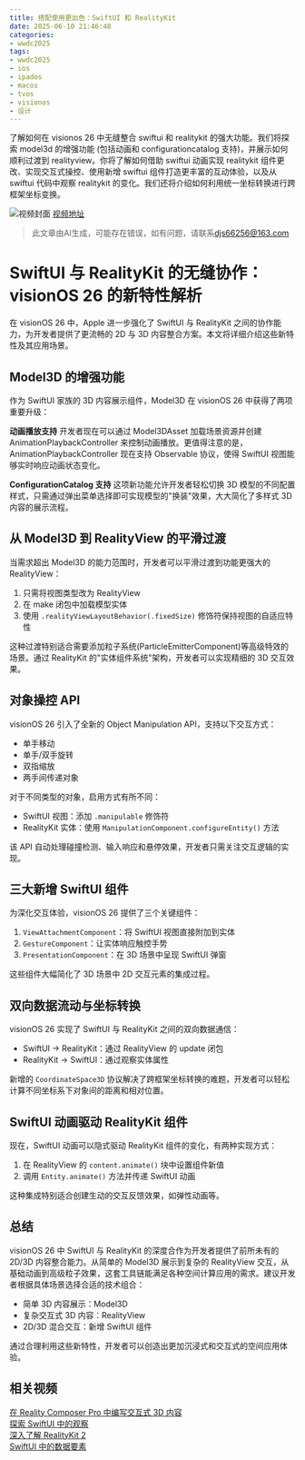 ```yaml
---
title: 搭配使用更出色：SwiftUI 和 RealityKit
date: 2025-06-10 21:46:48
categories:
- wwdc2025
tags:
- wwdc2025
- ios
- ipados
- macos
- tvos
- visionos
- 设计
---
```

了解如何在 visionos 26 中无缝整合 swiftui 和 realitykit 的强大功能。我们将探索 model3d 的增强功能 (包括动画和 configurationcatalog 支持)，并展示如何顺利过渡到 realityview。你将了解如何借助 swiftui 动画实现 realitykit 组件更改、实现交互式操控、使用新增 swiftui 组件打造更丰富的互动体验，以及从 swiftui 代码中观察 realitykit 的变化。我们还将介绍如何利用统一坐标转换进行跨框架坐标变换。
<!--more-->

![视频封面](https://devimages-cdn.apple.com/wwdc-services/images/3055294D-836B-4513-B7B0-0BC5666246B0/9990/9990_wide_250x141_2x.jpg)
[视频地址](https://developer.apple.com/cn/videos/play/wwdc2025/274/)
> 此文章由AI生成，可能存在错误，如有问题，请联系[djs66256@163.com](djs66256@163.com)

# SwiftUI 与 RealityKit 的无缝协作：visionOS 26 的新特性解析

在 visionOS 26 中，Apple 进一步强化了 SwiftUI 与 RealityKit 之间的协作能力，为开发者提供了更流畅的 2D 与 3D 内容整合方案。本文将详细介绍这些新特性及其应用场景。

## Model3D 的增强功能

作为 SwiftUI 家族的 3D 内容展示组件，Model3D 在 visionOS 26 中获得了两项重要升级：

**动画播放支持**
开发者现在可以通过 Model3DAsset 加载场景资源并创建 AnimationPlaybackController 来控制动画播放。更值得注意的是，AnimationPlaybackController 现在支持 Observable 协议，使得 SwiftUI 视图能够实时响应动画状态变化。

**ConfigurationCatalog 支持**
这项新功能允许开发者轻松切换 3D 模型的不同配置样式，只需通过弹出菜单选择即可实现模型的"换装"效果，大大简化了多样式 3D 内容的展示流程。

## 从 Model3D 到 RealityView 的平滑过渡

当需求超出 Model3D 的能力范围时，开发者可以平滑过渡到功能更强大的 RealityView：

1. 只需将视图类型改为 RealityView
2. 在 make 闭包中加载模型实体
3. 使用 `.realityViewLayoutBehavior(.fixedSize)` 修饰符保持视图的自适应特性

这种过渡特别适合需要添加粒子系统(ParticleEmitterComponent)等高级特效的场景。通过 RealityKit 的"实体组件系统"架构，开发者可以实现精细的 3D 交互效果。

## 对象操控 API

visionOS 26 引入了全新的 Object Manipulation API，支持以下交互方式：

- 单手移动
- 单手/双手旋转
- 双指缩放
- 两手间传递对象

对于不同类型的对象，启用方式有所不同：
- SwiftUI 视图：添加 `.manipulable` 修饰符
- RealityKit 实体：使用 `ManipulationComponent.configureEntity()` 方法

该 API 自动处理碰撞检测、输入响应和悬停效果，开发者只需关注交互逻辑的实现。

## 三大新增 SwiftUI 组件

为深化交互体验，visionOS 26 提供了三个关键组件：

1. `ViewAttachmentComponent`：将 SwiftUI 视图直接附加到实体
2. `GestureComponent`：让实体响应触控手势
3. `PresentationComponent`：在 3D 场景中呈现 SwiftUI 弹窗

这些组件大幅简化了 3D 场景中 2D 交互元素的集成过程。

## 双向数据流动与坐标转换

visionOS 26 实现了 SwiftUI 与 RealityKit 之间的双向数据通信：

- SwiftUI → RealityKit：通过 RealityView 的 update 闭包
- RealityKit → SwiftUI：通过观察实体属性

新增的 `CoordinateSpace3D` 协议解决了跨框架坐标转换的难题，开发者可以轻松计算不同坐标系下对象间的距离和相对位置。

## SwiftUI 动画驱动 RealityKit 组件

现在，SwiftUI 动画可以隐式驱动 RealityKit 组件的变化，有两种实现方式：

1. 在 RealityView 的 `content.animate()` 块中设置组件新值
2. 调用 `Entity.animate()` 方法并传递 SwiftUI 动画

这种集成特别适合创建生动的交互反馈效果，如弹性动画等。

## 总结

visionOS 26 中 SwiftUI 与 RealityKit 的深度合作为开发者提供了前所未有的 2D/3D 内容整合能力。从简单的 Model3D 展示到复杂的 RealityView 交互，从基础动画到高级粒子效果，这套工具链能满足各种空间计算应用的需求。建议开发者根据具体场景选择合适的技术组合：

- 简单 3D 内容展示：Model3D
- 复杂交互式 3D 内容：RealityView
- 2D/3D 混合交互：新增 SwiftUI 组件

通过合理利用这些新特性，开发者可以创造出更加沉浸式和交互式的空间应用体验。

## 相关视频

[在 Reality Composer Pro 中编写交互式 3D 内容](https://developer.apple.com/videos/play/wwdc2024/10102)  
[探索 SwiftUI 中的观察](https://developer.apple.com/videos/play/wwdc2023/10149)  
[深入了解 RealityKit 2](https://developer.apple.com/videos/play/wwdc2021/10074)  
[SwiftUI 中的数据要素](https://developer.apple.com/videos/play/wwdc2020/10040)
